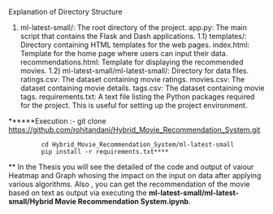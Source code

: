 Explanation of Directory Structure
1) ml-latest-small/: The root directory of the project.
   app.py: The main script that contains the Flask and Dash applications.
   1.1) templates/: Directory containing HTML templates for the web pages.
      index.html: Template for the home page where users can input their data.
      recommendations.html: Template for displaying the recommended movies.
   1.2) ml-latest-small/ml-latest-small/: Directory for data files.
       ratings.csv: The dataset containing movie ratings.
       movies.csv: The dataset containing movie details.
       tags.csv: The dataset containing movie tags.
       requirements.txt: A text file listing the Python packages required for the project. This is useful for setting up the project environment.

******Execution :- git clone https://github.com/rohitandani/Hybrid_Movie_Recommendation_System.git
             
             cd Hybrid_Movie_Recommendation_System/ml-latest-small
             pip install -r requirements.txt****
**
In the Thesis you will see the detailed of the code and output of vaiour Heatmap and Graph whosing the impact on the input on data after applying various algorithms. Also , you can get the recommendation of the movie based on text as output via executing the **ml-latest-small/ml-latest-small/Hybrid Movie Recommendation System.ipynb**.
